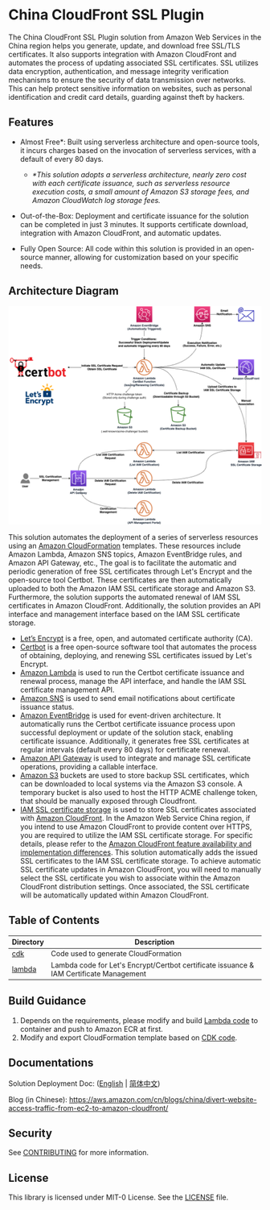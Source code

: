 # China CloudFront SSL Plugin

The China CloudFront SSL Plugin solution from Amazon Web Services in the China region helps you generate, update, and download free SSL/TLS certificates. It also supports integration with Amazon CloudFront and automates the process of updating associated SSL certificates. SSL utilizes data encryption, authentication, and message integrity verification mechanisms to ensure the security of data transmission over networks. This can help protect sensitive information on websites, such as personal identification and credit card details, guarding against theft by hackers.

## Features

- Almost Free*: Built using serverless architecture and open-source tools, it incurs charges based on the invocation of serverless services, with a default of every 80 days.
  - _*This solution adopts a serverless architecture, nearly zero cost with each certificate issuance, such as serverless resource execution costs, a small amount of Amazon S3 storage fees, and Amazon CloudWatch log storage fees._

- Out-of-the-Box: Deployment and certificate issuance for the solution can be completed in just 3 minutes. It supports certificate download, integration with Amazon CloudFront, and automatic updates.

- Fully Open Source: All code within this solution is provided in an open-source manner, allowing for customization based on your specific needs.

## Architecture Diagram

![Architecture Diagram.png](Architecture%20Diagram.png)

This solution automates the deployment of a series of serverless resources using an [Amazon CloudFormation](https://www.amazonaws.cn/cloudformation/) templates. These resources include Amazon Lambda, Amazon SNS topics, Amazon EventBridge rules, and Amazon API Gateway, etc., The goal is to facilitate the automatic and periodic generation of free SSL certificates through Let's Encrypt and the open-source tool Certbot. These certificates are then automatically uploaded to both the Amazon IAM SSL certificate storage and Amazon S3. Furthermore, the solution supports the automated renewal of IAM SSL certificates in Amazon CloudFront. Additionally, the solution provides an API interface and management interface based on the IAM SSL certificate storage.

- [Let’s Encrypt](https://letsencrypt.org/) is a free, open, and automated certificate authority (CA).
- [Certbot](https://certbot.eff.org/) is a free open-source software tool that automates the process of obtaining, deploying, and renewing SSL certificates issued by Let's Encrypt.
- [Amazon Lambda](https://www.amazonaws.cn/en/lambda/?nc1=h_ls) is used to run the Certbot certificate issuance and renewal process, manage the API interface, and handle the IAM SSL certificate management API.
- [Amazon SNS](https://www.amazonaws.cn/en/sns/) is used to send email notifications about certificate issuance status.
- [Amazon EventBridge](https://www.amazonaws.cn/en/eventbridge/) is used for event-driven architecture. It automatically runs the Certbot certificate issuance process upon successful deployment or update of the solution stack, enabling certificate issuance. Additionally, it generates free SSL certificates at regular intervals (default every 80 days) for certificate renewal.
- [Amazon API Gateway](https://www.amazonaws.cn/en/api-gateway) is used to integrate and manage SSL certificate operations, providing a callable interface.
- [Amazon S3](https://www.amazonaws.cn/en/s3/) buckets are used to store backup SSL certificates, which can be downloaded to local systems via the Amazon S3 console. A temporary bucket is also used to host the HTTP ACME challenge token, that should be manually exposed through Cloudfront.
- [IAM SSL certificate storage](https://docs.amazonaws.cn/en_us/IAM/latest/UserGuide/id_credentials_server-certs.html) is used to store SSL certificates associated with [Amazon CloudFront](https://www.amazonaws.cn/en/cloudfront/). In the Amazon Web Service China region, if you intend to use Amazon CloudFront to provide content over HTTPS, you are required to utilize the IAM SSL certificate storage. For specific details, please refer to the [Amazon CloudFront feature availability and implementation differences](https://docs.amazonaws.cn/en_us/aws/latest/userguide/cloudfront.html#feature-diff). This solution automatically adds the issued SSL certificates to the IAM SSL certificate storage. To achieve automatic SSL certificate updates in Amazon CloudFront, you will need to manually select the SSL certificate you wish to associate within the Amazon CloudFront distribution settings. Once associated, the SSL certificate will be automatically updated within Amazon CloudFront.

## Table of Contents
| Directory                       | Description                                                                             |
|---------------------------------|-----------------------------------------------------------------------------------------|
| [cdk](./cdk/)                   | Code used to generate CloudFormation                                                    |
| [lambda](./lambda/)             | Lambda code for Let's Encrypt/Certbot certificate issuance & IAM Certificate Management |

## Build Guidance

1. Depends on the requirements, please modify and build [Lambda code](./lambda/) to container and push to Amazon ECR at first.
2. Modify and export CloudFormation template based on [CDK code](./cdk/).

## Documentations

Solution Deployment Doc: ([English](https://www.amazonaws.cn/en/getting-started/tutorials/create-ssl-with-cloudfront/?nc1=h_ls) | [简体中文](https://www.amazonaws.cn/getting-started/tutorials/create-ssl-with-cloudfront/?nc1=h_ls))

Blog (in Chinese): https://aws.amazon.com/cn/blogs/china/divert-website-access-traffic-from-ec2-to-amazon-cloudfront/

## Security

See [CONTRIBUTING](CONTRIBUTING.md#security-issue-notifications) for more information.

## License

This library is licensed under MIT-0 License. See the [LICENSE](LICENSE) file.